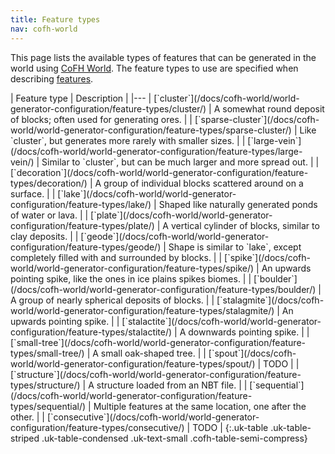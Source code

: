 ```yaml
---
title: Feature types
nav: cofh-world
---
```


This page lists the available types of features that can be generated in the
world using [CoFH World](/docs/cofh-world/). The feature types to use are
specified when describing
[features](/docs/cofh-world/world-generator-configuration/feature-format/).

<div class="uk-overflow-container" markdown="block">
| Feature type | Description |
|---
| [`cluster`](/docs/cofh-world/world-generator-configuration/feature-types/cluster/) | A somewhat round deposit of blocks; often used for generating ores. |
| [`sparse-cluster`](/docs/cofh-world/world-generator-configuration/feature-types/sparse-cluster/) | Like `cluster`, but generates more rarely with smaller sizes. |
| [`large-vein`](/docs/cofh-world/world-generator-configuration/feature-types/large-vein/) | Similar to `cluster`, but can be much larger and more spread out. |
| [`decoration`](/docs/cofh-world/world-generator-configuration/feature-types/decoration/) | A group of individual blocks scattered around on a surface. |
| [`lake`](/docs/cofh-world/world-generator-configuration/feature-types/lake/) | Shaped like naturally generated ponds of water or lava. |
| [`plate`](/docs/cofh-world/world-generator-configuration/feature-types/plate/) | A vertical cylinder of blocks, similar to clay deposits. |
| [`geode`](/docs/cofh-world/world-generator-configuration/feature-types/geode/) | Shape is similar to `lake`, except completely filled with and surrounded by blocks. |
| [`spike`](/docs/cofh-world/world-generator-configuration/feature-types/spike/) | An upwards pointing spike, like the ones in ice plains spikes biomes. |
| [`boulder`](/docs/cofh-world/world-generator-configuration/feature-types/boulder/) | A group of nearly spherical deposits of blocks. |
| [`stalagmite`](/docs/cofh-world/world-generator-configuration/feature-types/stalagmite/) | An upwards pointing spike. |
| [`stalactite`](/docs/cofh-world/world-generator-configuration/feature-types/stalactite/) | A downwards pointing spike. |
| [`small-tree`](/docs/cofh-world/world-generator-configuration/feature-types/small-tree/) | A small oak-shaped tree. |
| [`spout`](/docs/cofh-world/world-generator-configuration/feature-types/spout/) | TODO |
| [`structure`](/docs/cofh-world/world-generator-configuration/feature-types/structure/) | A structure loaded from an NBT file. |
| [`sequential`](/docs/cofh-world/world-generator-configuration/feature-types/sequential/) | Multiple features at the same location, one after the other. |
| [`consecutive`](/docs/cofh-world/world-generator-configuration/feature-types/consecutive/) | TODO |
{:.uk-table .uk-table-striped .uk-table-condensed .uk-text-small .cofh-table-semi-compress}
</div>
